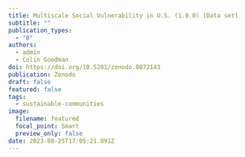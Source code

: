 ```yaml
---
title: Multiscale Social Vulnerability in U.S. (1.0.0) [Data set]
subtitle: ""
publication_types:
  - "0"
authors:
  - admin
  - Colin Goodman
doi: https://doi.org/10.5281/zenodo.8072143
publication: Zenodo
draft: false
featured: false
tags:
  - sustainable-communities
image:
  filename: featured
  focal_point: Smart
  preview_only: false
date: 2023-08-25T17:05:21.891Z
---
```

